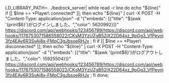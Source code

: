 LD_LIBRARY_PATH=. ./bedrock_server| while read -r line
do
echo "${line}"
if [[ $line == *Player\ connected* ]]; then echo "${line}"  | curl -X POST -H "Content-Type: application/json" -d "{\"embeds\": [{\"title\": \"$(awk '{print$6}')がログインしました。\",\"color\": 5620992}]}" https://discord.com/api/webhooks/123456789/https://discord.com/api/webhooks/1176753071586558022/CKsM3YzUZgB52jX22D64xz_9pGg3_VfPeyni3fz4EAv6R3SvAj8x-FMpC3gJbsoeRHJv ; fi
if [[ $line == *Player\ disconnected* ]]; then echo "${line}"  | curl -X POST -H "Content-Type: application/json" -d "{\"embeds\": [{\"title\": \"$(awk '{print$6}')がログアウトしました。\",\"color\": 15925504}]}" https://discord.com/api/webhooks/123456789/https://discord.com/api/webhooks/1176753071586558022/CKsM3YzUZgB52jX22D64xz_9pGg3_VfPeyni3fz4EAv6R3SvAj8x-FMpC3gJbsoeRHJv ; fi
done;
